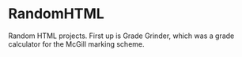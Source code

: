 # RandomHTML
Random HTML projects. First up is Grade Grinder, which was a grade calculator for the McGill marking scheme.
